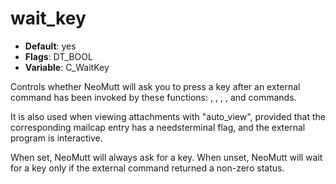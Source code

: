# wait_key

- **Default**: yes
- **Flags**: DT_BOOL
- **Variable**: C_WaitKey

Controls whether NeoMutt will ask you to press a key after an external command
has been invoked by these functions: <shell-escape>,
<pipe-message>, <pipe-entry>, <print-message>,
and <print-entry> commands.

It is also used when viewing attachments with "auto_view", provided
that the corresponding mailcap entry has a needsterminal flag,
and the external program is interactive.

When set, NeoMutt will always ask for a key. When unset, NeoMutt will wait
for a key only if the external command returned a non-zero status.
